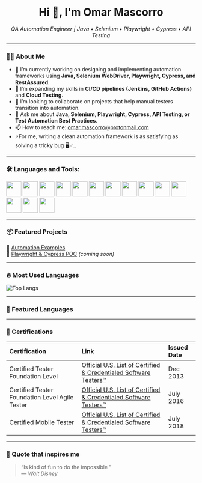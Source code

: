 <h1 align="center">Hi 👋, I'm Omar Mascorro </h1>

<p align="center">
  <em>QA Automation Engineer | Java • Selenium • Playwright • Cypress • API Testing</em>
</p>

---

### 👩‍💻 About Me

- 🔭 I’m currently working on designing and implementing automation frameworks using **Java, Selenium WebDriver, Playwright, Cypress, and RestAssured**.  
- 🌱 I’m expanding my skills in **CI/CD pipelines (Jenkins, GitHub Actions)** and **Cloud Testing**.  
- 👯 I’m looking to collaborate on projects that help manual testers transition into automation.  
- 💬 Ask me about **Java, Selenium, Playwright, Cypress, API Testing, or Test Automation Best Practices**.  
- 📫 How to reach me: [omar.mascorro@protonmail.com](mailto:your.email@example.com)  
- ⚡For me, writing a clean automation framework is as satisfying as solving a tricky bug 🖥️✅..  

---

### 🛠️ Languages and Tools:

<p>
<img src="https://cdn.jsdelivr.net/gh/devicons/devicon/icons/java/java-original.svg" width="40"/>
<img src="https://cdn.jsdelivr.net/gh/devicons/devicon/icons/javascript/javascript-original.svg" width="40"/>
<img src="https://cdn.jsdelivr.net/gh/devicons/devicon/icons/typescript/typescript-original.svg" width="40"/>
<img src="https://cdn.jsdelivr.net/gh/devicons/devicon/icons/vscode/vscode-original.svg" width="40"/>
<img src="https://cdn.jsdelivr.net/gh/devicons/devicon/icons/intellij/intellij-original.svg" width="40"/>
<img src="https://cdn.jsdelivr.net/gh/devicons/devicon/icons/github/github-original.svg" width="40"/>
<img src="https://cdn.jsdelivr.net/gh/devicons/devicon/icons/postman/postman-original.svg" width="40"/>
<img src="https://cdn.jsdelivr.net/gh/devicons/devicon/icons/selenium/selenium-original.svg" width="40"/>
<img src="https://cdn.jsdelivr.net/gh/devicons/devicon/icons/jenkins/jenkins-original.svg" width="40"/>
<img src="https://cdn.jsdelivr.net/gh/devicons/devicon/icons/azure/azure-original.svg" width="40"/>
<img src="https://cdn.jsdelivr.net/gh/devicons/devicon@latest/icons/playwright/playwright-original.svg" width="40"/ >
<img src="https://cdn.jsdelivr.net/gh/devicons/devicon@latest/icons/cypressio/cypressio-plain-wordmark.svg" width="40"/>
<img src="https://cdn.jsdelivr.net/gh/devicons/devicon@latest/icons/android/android-original.svg" width="40">
<img src="https://cdn.jsdelivr.net/gh/devicons/devicon@latest/icons/apple/apple-original.svg" width="40">
</p>

---

### 📦 Featured Projects

🔹 [Automation Examples](https://github.com/omascorro/automation-program)  
🔹 [Playwright & Cypress POC](#) *(coming soon)*  

---

### 🔥 Most Used Languages

<p>
  <img src="https://github-readme-stats.vercel.app/api/top-langs/?username=omascorro&layout=compact&theme=default" alt="Top Langs" />
</p>

---

### 🚀 Featured Languages


---

### 🏅 Certifications

| Certification        | Link                           | Issued Date |
|:-----------------------|:--------------------------------|:-------------|
| Certified Tester Foundation Level |  [Official U.S. List of Certified & Credentialed Software Testers™](https://atsqa.org/certified-testers/profile/da47bfdad4a74aeeb2059c1841089088) | Dec 2013    |
| Certified Tester Foundation Level Agile Tester |  [Official U.S. List of Certified & Credentialed Software Testers™](https://atsqa.org/certified-testers/profile/da47bfdad4a74aeeb2059c1841089088) | July 2016    |
| Certified Mobile Tester |  [Official U.S. List of Certified & Credentialed Software Testers™](https://atsqa.org/certified-testers/profile/da47bfdad4a74aeeb2059c1841089088) | July 2018    |



---

### 🧠 Quote that inspires me

> “Is kind of fun to do the impossible ”  
> — *Walt Disney*
